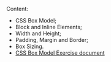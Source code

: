 Content:

- CSS Box Model;
- Block and Inline Elements;
- Width and Height;
- Padding, Margin and Border;
- Box Sizing.
- [CSS Box Model Exercise document](https://github.com/TheStormWeaver/Front-End/files/7271085/04.CSS-Box-Model-Exercise.docx)
